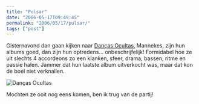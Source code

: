 ```yaml
---
title: "Pulsar"
date: "2006-05-17T09:49:45"
permalink: "2006/05/17/pulsar/"
tags: ["post"]
---
```

Gisternavond dan gaan kijken naar [Danças Ocultas.](http://dancasocultas.weblog.com.pt/ "http://dancasocultas.weblog.com.pt/") Mannekes, zijn hun albums goed, dan zijn hun optredens… onbeschrijfelijk! Formidabel hoe ze uit slechts 4 accordeons zo een klanken, sfeer, drama, bassen, ritme en passie halen. Jammer dat hun laatste album uitverkocht was, maar dat kon de boel niet verknallen.

![Danças Ocultas](http://img.photobucket.com/albums/v482/concertinartur/ensaios%20de%20som/Toulouse/P1010779.jpg "Danças Ocultas")

Mochten ze ooit nog eens komen, ben ik trug van de partij!
